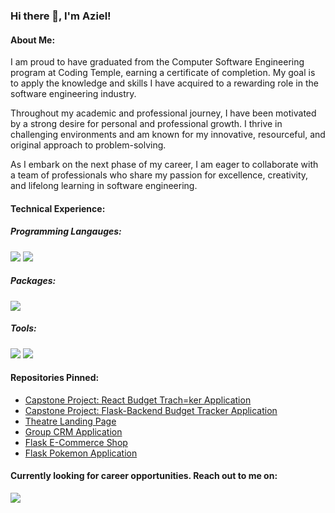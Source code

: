 ### Hi there 👋, I'm Aziel!

#### About Me:
I am proud to have graduated from the Computer Software Engineering program at Coding Temple, earning a certificate of completion. My goal is to apply the knowledge and skills I have acquired to a rewarding role in the software engineering industry.

Throughout my academic and professional journey, I have been motivated by a strong desire for personal and professional growth. I thrive in challenging environments and am known for my innovative, resourceful, and original approach to problem-solving.

As I embark on the next phase of my career, I am eager to collaborate with a team of professionals who share my passion for excellence, creativity, and lifelong learning in software engineering.

#### Technical Experience:

##### Programming Langauges:

[<img src="https://img.shields.io/badge/Python-blue?style=for-the-badge&logo=python&logoColor=white"/>]()
[<img src="https://img.shields.io/badge/PostgreSQL-white?style=for-the-badge&logo=postgresql&logoColor=black"/>]()

##### Packages:

[<img src="https://img.shields.io/badge/NPM-blue?style=for-the-badge&logo=javascript&logoColor=white"/>]()

##### Tools: 

[<img src="https://img.shields.io/badge/Git-orange?style=for-the-badge&logo=Git&logoColor=white"/>]()
[<img src="https://img.shields.io/badge/GitHub-black?style=for-the-badge&logo=GitHub&logoColor=white"/>]()

#### Repositories Pinned:
- <a href="https://github.com/asime204/beacon_react">Capstone Project: React Budget Trach=ker Application</a>
- <a href="https://github.com/asime204/beacon_flask">Capstone Project: Flask-Backend Budget Tracker Application</a>
- <a href="https://github.com/asime204/griot_theater">Theatre Landing Page</a>
- <a href="https://github.com/asime204/crm_g3">Group CRM Application</a>
- <a href="https://github.com/asime204/meanmugs">Flask E-Commerce Shop</a>
- <a href="https://github.com/asime204/poke_flask">Flask Pokemon Application</a>

#### Currently looking for career opportunities. Reach out to me on:
[<a href="https://www.linkedin.com/in/asime204/"><img src="https://img.shields.io/badge/LinkedIn-blue?style=for-the-badge&logo=LinkedIn&logoColor=white"/></a>]()
